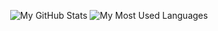 <p align="center">
    <img src="https://github-readme-stats.vercel.app/api?username=JustMerely&&show_icons=true&title_color=ffffff&icon_color=bb2acf&text_color=daf7dc&bg_color=151515" alt="My GitHub Stats" />
    <img src="https://github-readme-stats.vercel.app/api/top-langs/?username=JustMerely&title_color=ffffff&text_color=daf7dc&bg_color=151515" alt="My Most Used Languages" />
</p>
